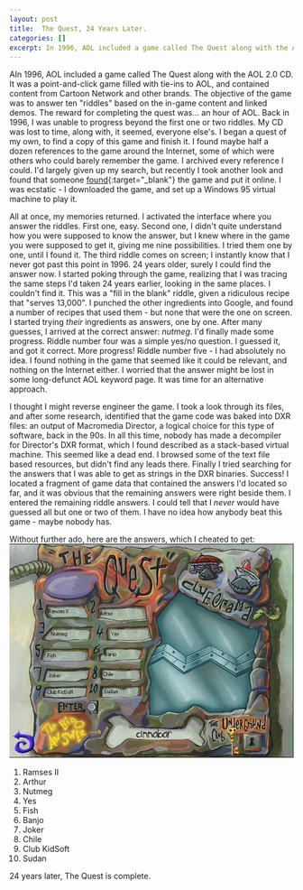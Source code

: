 ```yaml
---
layout: post
title:  The Quest, 24 Years Later.
categories: []
excerpt: In 1996, AOL included a game called The Quest along with the AOL 2.0 CD. It was a point-and-click game filled with tie-ins to AOL, and contained content from Cartoon Network and other brands. The objective of the game was to answer ten "riddles" based on the in-game content and linked demos. The reward for completing the quest was... an hour of AOL. Back in 1996, I was unable to progress beyond the first one or two riddles.
---
```


AIn 1996, AOL included a game called The Quest along with the AOL 2.0 CD. It was a point-and-click game filled with tie-ins to AOL, and contained content from Cartoon Network and other brands. The objective of the game was to answer ten "riddles" based on the in-game content and linked demos. The reward for completing the quest was... an hour of AOL. Back in 1996, I was unable to progress beyond the first one or two riddles. My CD was lost to time, along with, it seemed, everyone else's. I began a quest of my own, to find a copy of this game and finish it. I found maybe half a dozen references to the game around the Internet, some of which were others who could barely remember the game. I archived every reference I could. I'd largely given up my search, but recently I took another look and found that someone [found](https://lostmediawiki.com/The_Quest!_(found_Cartoon_Network_point-and-click_game;_mid-1990s)){:target="_blank"} the game and put it online. I was ecstatic - I downloaded the game, and set up a Windows 95 virtual machine to play it.

All at once, my memories returned. I activated the interface where you answer the riddles. First one, easy. Second one, I didn't quite understand how you were supposed to know the answer, but I knew where in the game you were supposed to get it, giving me nine possibilities. I tried them one by one, until I found it. The third riddle comes on screen; I instantly know that I never got past this point in 1996. 24 years older, surely I could find the answer now. I started poking through the game, realizing that I was tracing the same steps I'd taken 24 years earlier, looking in the same places. I couldn't find it. This was a "fill in the blank" riddle, given a ridiculous recipe that "serves 13,000". I punched the other ingredients into Google, and found a number of recipes that used them - but none that were the one on screen. I started trying _their_ ingredients as answers, one by one. After many guesses, I arrived at the correct answer: _nutmeg_. I'd finally made some progress. Riddle number four was a simple yes/no question. I guessed it, and got it correct. More progress! Riddle number five - I had absolutely no idea. I found nothing in the game that seemed like it could be relevant, and nothing on the Internet either. I worried that the answer might be lost in some long-defunct AOL keyword page. It was time for an alternative approach.

I thought I might reverse engineer the game. I took a look through its files, and after some research, identified that the game code was baked into DXR files: an output of Macromedia Director, a logical choice for this type of software, back in the 90s. In all this time, nobody has made a decompiler for Director's DXR format, which I found described as a stack-based virtual machine. This seemed like a dead end. I browsed some of the text file based resources, but didn't find any leads there. Finally I tried searching for the answers that I was able to get as strings in the DXR binaries. Success! I located a fragment of game data that contained the answers I'd located so far, and it was obvious that the remaining answers were right beside them. I entered the remaining riddle answers. I could tell that I _never_ would have guessed all but one or two of them. I have no idea how anybody beat this game - maybe nobody has.

Without further ado, here are the answers, which I cheated to get:
![](images/content/QuestAnswers.png)

1. Ramses II
2. Arthur
3. Nutmeg
4. Yes
5. Fish
6. Banjo
7. Joker
8. Chile
9. Club KidSoft
10. Sudan

24 years later, The Quest is complete.
